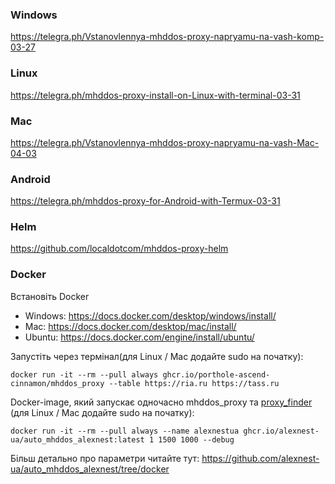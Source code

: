 ### Windows

https://telegra.ph/Vstanovlennya-mhddos-proxy-napryamu-na-vash-komp-03-27  

### Linux

https://telegra.ph/mhddos-proxy-install-on-Linux-with-terminal-03-31  

### Mac

https://telegra.ph/Vstanovlennya-mhddos-proxy-napryamu-na-vash-Mac-04-03

### Android

https://telegra.ph/mhddos-proxy-for-Android-with-Termux-03-31  

### Helm

https://github.com/localdotcom/mhddos-proxy-helm

### Docker

Встановіть Docker

- Windows: https://docs.docker.com/desktop/windows/install/
- Mac: https://docs.docker.com/desktop/mac/install/
- Ubuntu: https://docs.docker.com/engine/install/ubuntu/
  
Запустіть через термінал(для Linux / Mac додайте sudo на початку):  
```shell
docker run -it --rm --pull always ghcr.io/porthole-ascend-cinnamon/mhddos_proxy --table https://ria.ru https://tass.ru
```
Docker-image, який запускає одночасно mhddos_proxy та [proxy_finder](https://github.com/porthole-ascend-cinnamon/proxy_finder) (для Linux / Mac додайте sudo на початку):  
```shell
docker run -it --rm --pull always --name alexnestua ghcr.io/alexnest-ua/auto_mhddos_alexnest:latest 1 1500 1000 --debug
```
Більш детально про параметри читайте тут: https://github.com/alexnest-ua/auto_mhddos_alexnest/tree/docker  
